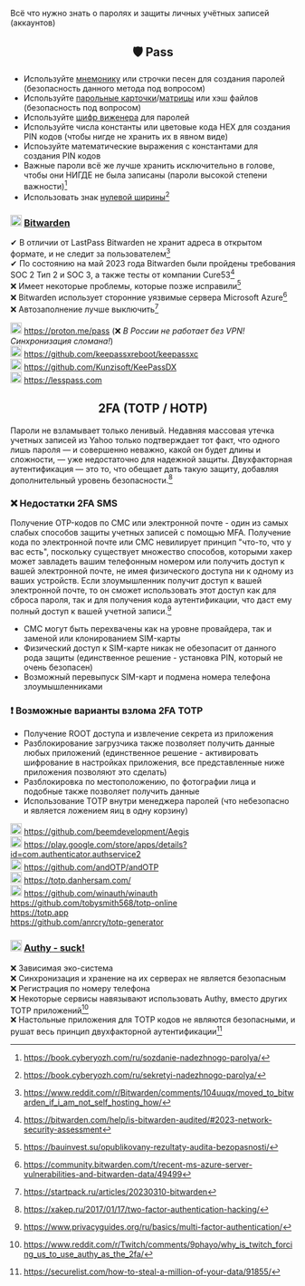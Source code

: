 Всё что нужно знать о паролях и защиты личных учётных записей (аккаунтов)

<h2 align="center">🛡 Pass</h2>

- Используйте [мнемонику](https://safe.roskomsvoboda.org/passwords/) или строчки песен для создания паролей (безопасность данного метода под вопросом)
- Используйте [парольные карточки](https://habr.com/ru/articles/534494/)/[матрицы](https://rjfelix.github.io/password-matrix/) или хэш файлов (безопасность под вопросом)
- Используйте [шифр виженера](https://findhow.org/5076-shifr-vizhenera-onlajn.html) для паролей
- Используйте числа константы или цветовые кода HEX для создания PIN кодов (чтобы нигде не хранить их в явном виде)
- Испоьзуйте математические выражения с константами для создания PIN кодов
- Важные пароли всё же лучше хранить исключительно в голове, чтобы они НИГДЕ не была записаны (пароли высокой степени важности)[^2]
- Использовать знак [нулевой ширины](https://symbl.cc/ru/200B/)[^12]

### <img width=20px src="https://site-iota-coral.vercel.app/censor/bitwarden.png"></img> [Bitwarden](https://bitwarden.com/download/)

✔ В отличии от LastPass Bitwarden не хранит адреса в открытом формате, и не следит за пользователем[^8]
<br>
✔ По состоянию на май 2023 года Bitwarden были пройдены требования SOC 2 Тип 2 и SOC 3, а также тесты от компании Cure53[^7]
<br>
❌ Имеет некоторые проблемы, которые позже исправили[^5]
<br>
❌ Bitwarden использует сторонние уязвимые сервера Microsoft Azure[^6]
<br>
❌ Автозаполнение лучше выключить[^1]

<img width=20px src="https://site-iota-coral.vercel.app/censor/proton.webp"></img>  https://proton.me/pass (❌ *В России не работает без VPN! Синхронизация сломана!*) 
<br> 
<img width=20px src="https://site-iota-coral.vercel.app/censor/keepassxc.png"></img> https://github.com/keepassxreboot/keepassxc
<br>
<img width=20px src="https://raw.githubusercontent.com/Kunzisoft/KeePassDX/master/art/icon.png"></img> https://github.com/Kunzisoft/KeePassDX
<br>
<img width=20px src="https://site-iota-coral.vercel.app/censor/lesspass.png"></img> https://lesspass.com

<h2 align="center">2FA (TOTP / HOTP) </h2> 

Пароли не взламывает только ленивый. Недавняя массовая утечка учетных записей из Yahoo только подтверждает тот факт, что одного лишь пароля — и совершенно неважно, какой он будет длины и сложности, — уже недостаточно для надежной защиты. Двухфакторная аутентификация — это то, что обещает дать такую защиту, добавляя дополнительный уровень безопасности.[^10]

### ❌ Недостатки 2FA SMS
Получение OTP-кодов по СМС или электронной почте - один из самых слабых способов защиты учетных записей с помощью MFA. Получение кода по электронной почте или СМС невилирует принцип "что-то, что у вас есть", поскольку существует множество способов, которыми хакер может завладеть вашим телефонным номером или получить доступ к вашей электронной почте, не имея физического доступа ни к одному из ваших устройств. Если злоумышленник получит доступ к вашей электронной почте, то он сможет использовать этот доступ как для сброса пароля, так и для получения кода аутентификации, что даст ему полный доступ к вашей учетной записи.[^11]

- СМС могут быть перехвачены как на уровне провайдера, так и заменой или клонированием SIM-карты
- Физический доступ к SIM-карте никак не обезопасит от данного рода защиты (единственное решение - установка PIN, который не очень безопасен)
- Возможный перевыпуск SIM-карт и подмена номера телефона злоумышленниками

### ❗ Возможные варианты взлома 2FA TOTP
- Получение ROOT доступа и извлечение секрета из приложения
- Разблокирование загрузчика также позволяет получить данные любых приложений (единственное решение - активировать шифрование в настройках приложения, все представленные ниже приложения позволяют это сделать)
- Разблокировка по местоположению, по фотографии лица и подобные также позволяет получить данные
- Использование TOTP внутри менеджера паролей (что небезопасно и является ложением яиц в одну корзину)

<img width=20px src="https://raw.githubusercontent.com/beemdevelopment/Aegis/master/metadata/en-US/images/icon.png"></img> https://github.com/beemdevelopment/Aegis
<br>
<img width=20px src="https://i.imgur.com/R46JaVd.png"></img> https://play.google.com/store/apps/details?id=com.authenticator.authservice2
<br>
<img width=20px src="https://raw.githubusercontent.com/andOTP/andOTP/master/assets/logo.png"></img> https://github.com/andOTP/andOTP
<br>
<img width=20px src="https://i.imgur.com/z4kcqp9.png"></img> https://totp.danhersam.com/
<br>
<img width=20px src="https://github.com/winauth/winauth/blob/master/WinAuth/Resources/WinAuthIcon.png"></img> https://github.com/winauth/winauth
<br>
https://github.com/tobysmith568/totp-online
<br>
https://totp.app
<br>
https://github.com/anrcry/totp-generator

<h3> <img width=20px src="https://site-iota-coral.vercel.app/censor/authy.png"></img> <a href="https://authy.com">Authy - suck!</a> </h3>

❌ Зависимая эко-система
<br>
❌ Синхронизация и хранение на их серверах не является безопасным
<br>
❌ Регистрация по номеру телефона
<br>
❌ Некоторые сервисы навязывают использовать Authy, вместо других TOTP приложений[^3]
<br>
❌ Настольные приложения для TOTP кодов не являются безопасными, и рушат весь принцип двухфакторной аутентификации[^4]

[^10]: https://xakep.ru/2017/01/17/two-factor-authentication-hacking/
[^11]: https://www.privacyguides.org/ru/basics/multi-factor-authentication/
[^3]: https://www.reddit.com/r/Twitch/comments/9phayo/why_is_twitch_forcing_us_to_use_authy_as_the_2fa/
[^4]: https://securelist.com/how-to-steal-a-million-of-your-data/91855/
[^5]: https://bauinvest.su/opublikovany-rezultaty-audita-bezopasnosti/
[^6]: https://community.bitwarden.com/t/recent-ms-azure-server-vulnerabilities-and-bitwarden-data/49499
[^7]: https://bitwarden.com/help/is-bitwarden-audited/#2023-network-security-assessment
[^8]: https://www.reddit.com/r/Bitwarden/comments/104uuqx/moved_to_bitwarden_if_i_am_not_self_hosting_how/
[^1]: https://startpack.ru/articles/20230310-bitwarden
[^2]: https://book.cyberyozh.com/ru/sozdanie-nadezhnogo-parolya/
[^12]: https://book.cyberyozh.com/ru/sekretyi-nadezhnogo-parolya/
